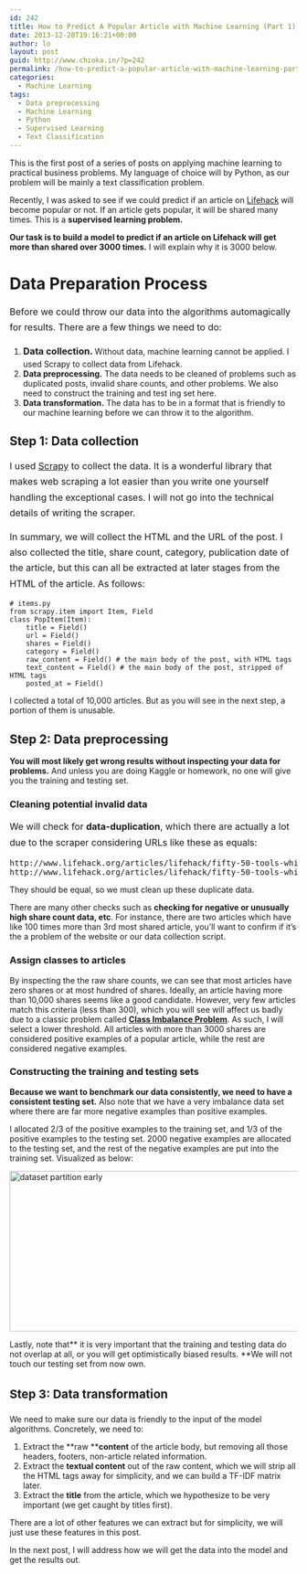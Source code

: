 ```yaml
---
id: 242
title: How to Predict A Popular Article with Machine Learning (Part 1)
date: 2013-12-28T19:16:21+00:00
author: lo
layout: post
guid: http://www.chioka.in/?p=242
permalink: /how-to-predict-a-popular-article-with-machine-learning-part-1/
categories:
  - Machine Learning
tags:
  - Data preprocessing
  - Machine Learning
  - Python
  - Supervised Learning
  - Text Classification
---
```

This is the first post of a series of posts on applying machine learning to practical business problems. My language of choice will by Python, as our problem will be mainly a text classification problem.

Recently, I was asked to see if we could predict if an article on [Lifehack](http://www.lifehack.org) will become popular or not. If an article gets popular, it will be shared many times. This is a **supervised learning problem.**

**Our task is to build a model to predict if an article on Lifehack will get more than shared over 3000 times.** I will explain why it is 3000 below.

# Data Preparation Process

<span style="line-height: 1.714285714; font-size: 1rem;">Before we could throw our data into the algorithms automagically for results. There are a few things we need to do:</span>

  1. <strong style="line-height: 1.714285714; font-size: 1rem;">Data collection. </strong>Without data, machine learning cannot be applied. I used Scrapy to collect data from Lifehack.
  2. **Data preprocessing.** The data needs to be cleaned of problems such as duplicated posts, invalid share counts, and other problems. We also need to construct the training and test ing set here.
  3. **Data transformation.** The data has to be in a format that is friendly to our machine learning before we can throw it to the algorithm.

## Step 1: Data collection

<span style="line-height: 1.714285714; font-size: 1rem;">I used </span><a style="line-height: 1.714285714; font-size: 1rem;" href="http://www.scrapy.org">Scrapy</a><span style="line-height: 1.714285714; font-size: 1rem;"> to collect the data. It is a wonderful library that makes web scraping a lot easier than you write one yourself handling the exceptional cases. I will not go into the technical details of writing the scraper.</span>

<span style="line-height: 1.714285714; font-size: 1rem;">In summary, we will collect the HTML and the URL of the post. I also collected the title, share count, category, publication date of the article, but this can all be extracted at later stages from the HTML of the article. As follows:</span>

    # items.py
    from scrapy.item import Item, Field
    class PopItem(Item):
        title = Field()
        url = Field()
        shares = Field()
        category = Field()
        raw_content = Field() # the main body of the post, with HTML tags
        text_content = Field() # the main body of the post, stripped of HTML tags
        posted_at = Field()
    

I collected a total of 10,000 articles. But as you will see in the next step, a portion of them is unusable.

## Step 2: Data preprocessing

**You will most likely get wrong results without inspecting your data for problems.** And unless you are doing Kaggle or homework, no one will give you the training and testing set.

### Cleaning potential invalid data

<span style="line-height: 1.714285714; font-size: 1rem;">We will check for <strong>data-duplication</strong>, which there are actually a lot due to the scraper considering URLs like these as equals:</span>

<pre>http://www.lifehack.org/articles/lifehack/fifty-50-tools-which-can-help-you-in-writing.html
http://www.lifehack.org/articles/lifehack/fifty-50-tools-which-can-help-you-in-writing.html?utm_campaign=innerlink&utm_medium=feellikethemediaistrollingyou&utm_source=post</pre>

They should be equal, so we must clean up these duplicate data.

There are many other checks such as **checking for negative or unusually high share count data, etc**. For instance, there are two articles which have like 100 times more than 3rd most shared article, you&#8217;ll want to confirm if it&#8217;s the a problem of the website or our data collection script.

### Assign classes to articles

By inspecting the the raw share counts, we can see that most articles have zero shares or at most hundred of shares. Ideally, an article having more than 10,000 shares seems like a good candidate. However, very few articles match this criteria (less than 300), which you will see will affect us badly due to a classic problem called **[Class Imbalance Problem](http://www.chioka.in/class-imbalance-problem/)**. As such, I will select a lower threshold. All articles with more than 3000 shares are considered positive examples of a popular article, while the rest are considered negative examples.

### Constructing the training and testing sets

**Because we want to benchmark our data consistently, we need to have a consistent testing set.** Also note that we have a very imbalance data set where there are far more negative examples than positive examples.

I allocated 2/3 of the positive examples to the training set, and 1/3 of the positive examples to the testing set. 2000 negative examples are allocated to the testing set, and the rest of the negative examples are put into the training set. Visualized as below:

[<img class="aligncenter size-medium wp-image-300" alt="dataset partition early" src="http://www.chioka.in/wp-content/uploads/2013/12/dataset-partition-early-580x281.png" width="580" height="281" srcset="http://ckieric.webfactional.com/wp-content/uploads/2013/12/dataset-partition-early-580x281.png 580w, http://ckieric.webfactional.com/wp-content/uploads/2013/12/dataset-partition-early-624x303.png 624w, http://ckieric.webfactional.com/wp-content/uploads/2013/12/dataset-partition-early.png 708w" sizes="(max-width: 580px) 100vw, 580px" />](http://www.chioka.in/wp-content/uploads/2013/12/dataset-partition-early.png)

Lastly, note that** it is very important that the training and testing data do not overlap at all, or you will get optimistically biased results. **We will not touch our testing set from now own.

## <span style="font-size: 1.285714286rem; line-height: 1.6;">Step 3: Data transformation</span>

We need to make sure our data is friendly to the input of the model algorithms. Concretely, we need to:

  1. Extract the **raw ****content** of the article body, but removing all those headers, footers, non-article related information.
  2. Extract the **textual content** out of the raw content, which we will strip all the HTML tags away for simplicity, and we can build a TF-IDF matrix later.
  3. Extract the **title** from the article, which we hypothesize to be very important (we get caught by titles first).

There are a lot of other features we can extract but for simplicity, we will just use these features in this post.

In the next post, I will address how we will get the data into the model and get the results out.

&nbsp;

&nbsp;
